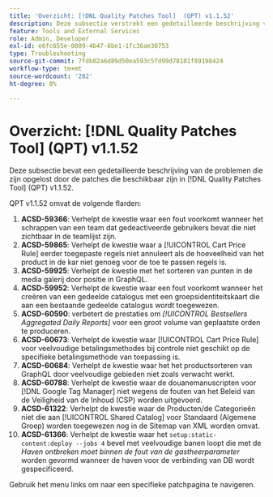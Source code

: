 ```yaml
---
title: 'Overzicht: [!DNL Quality Patches Tool]  (QPT) v1.1.52'
description: Deze subsectie verstrekt een gedetailleerde beschrijving van de kwesties die door de flarden beschikbaar in  [!DNL Quality Patches Tool]  (QPT) v1.1.52 worden bevestigd.
feature: Tools and External Services
role: Admin, Developer
exl-id: e6fc655e-0809-4b47-8be1-1fc36ae30753
type: Troubleshooting
source-git-commit: 7fdb02a6d89d50ea593c5fd99d78101f89198424
workflow-type: tm+mt
source-wordcount: '282'
ht-degree: 0%

---
```


# Overzicht: [!DNL Quality Patches Tool] (QPT) v1.1.52

Deze subsectie bevat een gedetailleerde beschrijving van de problemen die zijn opgelost door de patches die beschikbaar zijn in [!DNL Quality Patches Tool] (QPT) v1.1.52.

QPT v1.1.52 omvat de volgende flarden:

1. **ACSD-59366**: Verhelpt de kwestie waar een fout voorkomt wanneer het schrappen van een team dat gedeactiveerde gebruikers bevat die niet zichtbaar in de teamlijst zijn.
1. **ACSD-59865**: Verhelpt de kwestie waar a [!UICONTROL Cart Price Rule] eerder toegepaste regels niet annuleert als de hoeveelheid van het product in de kar niet genoeg voor de toe te passen regels is.
1. **ACSD-59925**: Verhelpt de kwestie met het sorteren van punten in de media galerij door positie in GraphQL.
1. **ACSD-59952**: Verhelpt de kwestie waar een fout voorkomt wanneer het creëren van een gedeelde catalogus met een groepsidentiteitskaart die aan een bestaande gedeelde catalogus wordt toegewezen.
1. **ACSD-60590**: verbetert de prestaties om *[!UICONTROL Bestsellers Aggregated Daily Reports]* voor een groot volume van geplaatste orden te produceren.
1. **ACSD-60673**: Verhelpt de kwestie waar [!UICONTROL Cart Price Rule] voor veelvoudige betalingsmethodes bij controle niet geschikt op de specifieke betalingsmethode van toepassing is.
1. **ACSD-60684**: Verhelpt de kwestie waar het het productsorteren van GraphQL door veelvoudige gebieden niet zoals verwacht werkt.
1. **ACSD-60788**: Verhelpt de kwestie waar de douanemanuscripten voor [!DNL Google Tag Manager] niet wegens de fouten van het Beleid van de Veiligheid van de Inhoud (CSP) worden uitgevoerd.
1. **ACSD-61322**: Verhelpt de kwestie waar de Producten/de Categorieën niet die aan [!UICONTROL Shared Catalog] voor Standaard (Algemene Groep) worden toegewezen nog in de Sitemap van XML worden omvat.
1. **ACSD-61366**: Verhelpt de kwestie waar het `setup:static-content:deploy --jobs 4` bevel met veelvoudige banen loopt die met de *Haven ontbreken moet binnen de fout van de gastheerparameter* worden gevormd wanneer de haven voor de verbinding van DB wordt gespecificeerd.

Gebruik het menu links om naar een specifieke patchpagina te navigeren.

